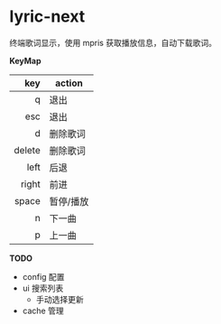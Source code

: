 # lyric-next

终端歌词显示，使用 mpris 获取播放信息，自动下载歌词。


**KeyMap**

key    | action 
------:|------
q      |  退出
esc    |  退出
d      |  删除歌词
delete |  删除歌词
left   |  后退
right  |  前进
space  |  暂停/播放
n      |  下一曲
p      |  上一曲


**TODO**

- config 配置
- ui 搜索列表
  - 手动选择更新
- cache 管理
